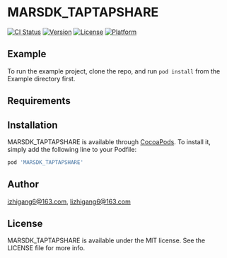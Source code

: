 # MARSDK_TAPTAPSHARE

[![CI Status](https://img.shields.io/travis/izhigang6@163.com/MARSDK_TAPTAPSHARE.svg?style=flat)](https://travis-ci.org/izhigang6@163.com/MARSDK_TAPTAPSHARE)
[![Version](https://img.shields.io/cocoapods/v/MARSDK_TAPTAPSHARE.svg?style=flat)](https://cocoapods.org/pods/MARSDK_TAPTAPSHARE)
[![License](https://img.shields.io/cocoapods/l/MARSDK_TAPTAPSHARE.svg?style=flat)](https://cocoapods.org/pods/MARSDK_TAPTAPSHARE)
[![Platform](https://img.shields.io/cocoapods/p/MARSDK_TAPTAPSHARE.svg?style=flat)](https://cocoapods.org/pods/MARSDK_TAPTAPSHARE)

## Example

To run the example project, clone the repo, and run `pod install` from the Example directory first.

## Requirements

## Installation

MARSDK_TAPTAPSHARE is available through [CocoaPods](https://cocoapods.org). To install
it, simply add the following line to your Podfile:

```ruby
pod 'MARSDK_TAPTAPSHARE'
```

## Author

izhigang6@163.com, lizhigang6@163.com

## License

MARSDK_TAPTAPSHARE is available under the MIT license. See the LICENSE file for more info.

